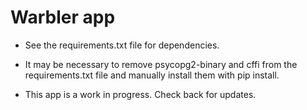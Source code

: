 # Warbler app

- See the requirements.txt file for dependencies.
- It may be necessary to remove psycopg2-binary and cffi from the requirements.txt file and manually install them with pip install.

- This app is a work in progress. Check back for updates.
